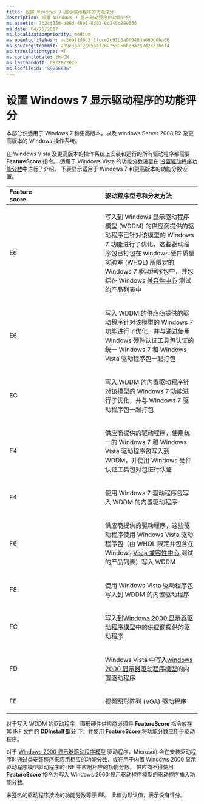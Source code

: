 ```yaml
---
title: 设置 Windows 7 显示驱动程序的功能评分
description: 设置 Windows 7 显示驱动程序的功能评分
ms.assetid: 7b2cf25d-a88d-48e1-8d62-8c245c289566
ms.date: 04/20/2017
ms.localizationpriority: medium
ms.openlocfilehash: ac3ebf1d6c3f1fcce2c91b0a0f948da660d6ba00
ms.sourcegitcommit: 7b9c3ba12b05bbf78275395bbe3a287d2c31bcf4
ms.translationtype: MT
ms.contentlocale: zh-CN
ms.lasthandoff: 08/28/2020
ms.locfileid: "89066636"
---
```

# <a name="setting-the-feature-score-for-windows-7-display-drivers"></a>设置 Windows 7 显示驱动程序的功能评分


本部分仅适用于 Windows 7 和更高版本，以及 windows Server 2008 R2 及更高版本的 Windows 操作系统。

在 Windows Vista 及更高版本的操作系统上安装和运行的所有驱动程序都需要 **FeatureScore** 指令。 适用于 Windows Vista 的功能分数设置在 [设置驱动程序功能分数](setting-the-driver-feature-score.md)中进行了介绍。 下表显示适用于 Windows 7 和更高版本的功能分数设置。

<table>
<colgroup>
<col width="50%" />
<col width="50%" />
</colgroup>
<thead>
<tr class="header">
<th align="left">Feature
<div>
 
</div>
score</th>
<th align="left">驱动程序型号和分发方法</th>
</tr>
</thead>
<tbody>
<tr class="odd">
<td align="left"><p>E6</p></td>
<td align="left"><p>写入到 Windows 显示驱动程序模型 (WDDM) 的供应商提供的驱动程序已针对该模型的 Windows 7 功能进行了优化，这些驱动程序包已打包在 windows 硬件质量实验室 (WHQL) 所限定的 Windows 7 驱动程序包中，并包括在 Windows <a href="https://go.microsoft.com/fwlink/p/?linkid=138031" data-raw-source="[Compatibility Center](https://go.microsoft.com/fwlink/p/?linkid=138031)">兼容性中心</a> 测试的产品列表中</p></td>
</tr>
<tr class="even">
<td align="left"><p>E6</p></td>
<td align="left"><p>写入 WDDM 的供应商提供的驱动程序针对该模型的 Windows 7 功能进行了优化，并与通过使用 Windows 硬件认证工具包认证的统一 Windows 7 和 Windows Vista 驱动程序包一起打包</p></td>
</tr>
<tr class="odd">
<td align="left"><p>EC</p></td>
<td align="left"><p>写入 WDDM 的内置驱动程序针对该模型的 Windows 7 功能进行了优化，并与 Windows 7 驱动程序包一起打包</p></td>
</tr>
<tr class="even">
<td align="left"><p>F4</p></td>
<td align="left"><p>供应商提供的驱动程序，使用统一的 Windows 7 和 Windows Vista 驱动程序包写入到 WDDM，并使用 Windows 硬件认证工具包对包进行认证</p></td>
</tr>
<tr class="odd">
<td align="left"><p>F4</p></td>
<td align="left"><p>使用 Windows 7 驱动程序包写入 WDDM 的内置驱动程序</p></td>
</tr>
<tr class="even">
<td align="left"><p>F6</p></td>
<td align="left"><p>供应商提供的驱动程序，这些驱动程序使用 Windows Vista 驱动程序包（由 WHQL 限定并包含在 Windows <a href="https://go.microsoft.com/fwlink/p/?linkid=138031" data-raw-source="[Vista Compatibility Center](https://go.microsoft.com/fwlink/p/?linkid=138031)">Vista 兼容性中心</a> 测试的产品列表）写入 WDDM</p></td>
</tr>
<tr class="odd">
<td align="left"><p>F8</p></td>
<td align="left"><p>使用 Windows Vista 驱动程序包写入到 WDDM 的内置驱动程序</p></td>
</tr>
<tr class="even">
<td align="left"><p>FC</p></td>
<td align="left"><p>写入到<a href="windows-2000-display-driver-model-design-guide.md" data-raw-source="[Windows 2000 display driver model](windows-2000-display-driver-model-design-guide.md)">Windows 2000 显示器驱动程序模型</a>中的供应商提供的驱动程序</p></td>
</tr>
<tr class="odd">
<td align="left"><p>FD</p></td>
<td align="left"><p>Windows Vista 中写入<a href="windows-2000-display-driver-model-design-guide.md" data-raw-source="[Windows 2000 display driver model](windows-2000-display-driver-model-design-guide.md)">windows 2000 显示器驱动程序模型</a>的内置驱动程序</p></td>
</tr>
<tr class="even">
<td align="left"><p>FE</p></td>
<td align="left"><p>视频图形阵列 (VGA) 驱动程序</p></td>
</tr>
</tbody>
</table>

 

对于写入 WDDM 的驱动程序，图形硬件供应商必须将 **FeatureScore** 指令放在其 INF 文件的 [**DDInstall 部分**](../install/inf-ddinstall-section.md) 下，并使用 **FeatureScore** 将功能分数应用于驱动程序。

对于 [Windows 2000 显示器驱动程序模型](windows-2000-display-driver-model-design-guide.md) 驱动程序，Microsoft 会在安装驱动程序时通过类安装程序来应用相应的功能分数，或在用于内置 Windows 2000 显示驱动程序模型驱动程序的 INF 中应用相应的功能分数。 供应商不得使用 **FeatureScore** 指令为写入 Windows 2000 显示驱动程序模型的驱动程序插入功能分数。

未签名的驱动程序接收的功能分数等于 FF。 此值为默认值，表示没有评分。

 

